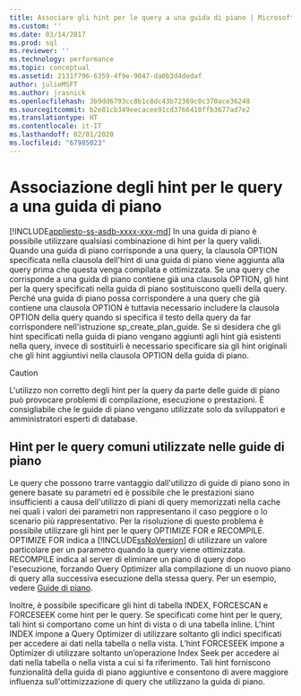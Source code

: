 ```yaml
---
title: Associare gli hint per le query a una guida di piano | Microsoft Docs
ms.custom: ''
ms.date: 03/14/2017
ms.prod: sql
ms.reviewer: ''
ms.technology: performance
ms.topic: conceptual
ms.assetid: 2131f796-6359-4f9e-9047-da0b3d4dedaf
author: julieMSFT
ms.author: jrasnick
ms.openlocfilehash: 3b9dd6793cc8b1c8dc43b72369c0c370ace36248
ms.sourcegitcommit: b2e81cb349eecacee91cd3766410ffb3677ad7e2
ms.translationtype: HT
ms.contentlocale: it-IT
ms.lasthandoff: 02/01/2020
ms.locfileid: "67985023"
---
```

# <a name="attach-query-hints-to-a-plan-guide"></a>Associazione degli hint per le query a una guida di piano
[!INCLUDE[appliesto-ss-asdb-xxxx-xxx-md](../../includes/appliesto-ss-asdb-xxxx-xxx-md.md)]
  In una guida di piano è possibile utilizzare qualsiasi combinazione di hint per la query validi. Quando una guida di piano corrisponde a una query, la clausola OPTION specificata nella clausola dell'hint di una guida di piano viene aggiunta alla query prima che questa venga compilata e ottimizzata. Se una query che corrisponde a una guida di piano contiene già una clausola OPTION, gli hint per la query specificati nella guida di piano sostituiscono quelli della query. Perché una guida di piano possa corrispondere a una query che già contiene una clausola OPTION è tuttavia necessario includere la clausola OPTION della query quando si specifica il testo della query da far corrispondere nell'istruzione sp_create_plan_guide. Se si desidera che gli hint specificati nella guida di piano vengano aggiunti agli hint già esistenti nella query, invece di sostituirli è necessario specificare sia gli hint originali che gli hint aggiuntivi nella clausola OPTION della guida di piano.  
  
> [!CAUTION]  
>  L'utilizzo non corretto degli hint per la query da parte delle guide di piano può provocare problemi di compilazione, esecuzione o prestazioni. È consigliabile che le guide di piano vengano utilizzate solo da sviluppatori e amministratori esperti di database.  
  
## <a name="common-query-hints-used-in-plan-guides"></a>Hint per le query comuni utilizzate nelle guide di piano  
 Le query che possono trarre vantaggio dall'utilizzo di guide di piano sono in genere basate su parametri ed è possibile che le prestazioni siano insufficienti a causa dell'utilizzo di piani di query memorizzati nella cache nei quali i valori dei parametri non rappresentano il caso peggiore o lo scenario più rappresentativo. Per la risoluzione di questo problema è possibile utilizzare gli hint per le query OPTIMIZE FOR e RECOMPILE. OPTIMIZE FOR indica a [!INCLUDE[ssNoVersion](../../includes/ssnoversion-md.md)] di utilizzare un valore particolare per un parametro quando la query viene ottimizzata. RECOMPILE indica al server di eliminare un piano di query dopo l'esecuzione, forzando Query Optimizer alla compilazione di un nuovo piano di query alla successiva esecuzione della stessa query. Per un esempio, vedere [Guide di piano](../../relational-databases/performance/plan-guides.md).  
  
 Inoltre, è possibile specificare gli hint di tabella INDEX, FORCESCAN e FORCESEEK come hint per le query. Se specificati come hint per le query, tali hint si comportano come un hint di vista o di una tabella inline. L'hint INDEX impone a Query Optimizer di utilizzare soltanto gli indici specificati per accedere ai dati nella tabella o nella vista. L’hint FORCESEEK impone a Optimizer di utilizzare soltanto un’operazione Index Seek per accedere ai dati nella tabella o nella vista a cui si fa riferimento. Tali hint forniscono funzionalità della guida di piano aggiuntive e consentono di avere maggiore influenza sull'ottimizzazione di query che utilizzano la guida di piano.  
  
  
